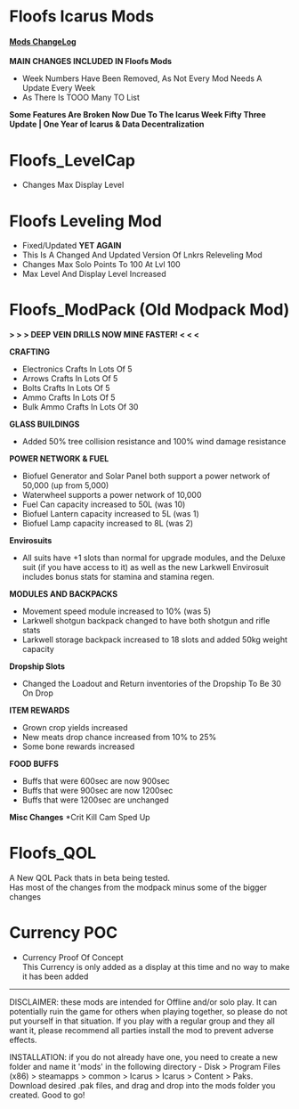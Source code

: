 # Floofs Icarus Mods
#### [Mods ChangeLog](../TheOrangeFloof/Changelog.md)

**MAIN CHANGES INCLUDED IN Floofs Mods**
* Week Numbers Have Been Removed, As Not Every Mod Needs A Update Every Week
* As There Is TOOO Many TO List

**Some Features Are Broken Now Due To The Icarus Week Fifty Three Update | One Year of Icarus & Data Decentralization**

# Floofs_LevelCap
* Changes Max Display Level

# Floofs Leveling Mod
* Fixed/Updated **YET AGAIN**
* This Is A Changed And Updated Version Of Lnkrs Releveling Mod
* Changes Max Solo Points To 100 At Lvl 100
* Max Level And Display Level Increased

# Floofs_ModPack (Old Modpack Mod)

**> > > DEEP VEIN DRILLS NOW MINE FASTER!  < < <**

**CRAFTING**
* Electronics Crafts In Lots Of 5
* Arrows Crafts In Lots Of 5
* Bolts Crafts In Lots Of 5
* Ammo Crafts In Lots Of 5
* Bulk Ammo Crafts In Lots Of 30 

**GLASS BUILDINGS**
* Added 50% tree collision resistance and 100% wind damage resistance

**POWER NETWORK & FUEL**
* Biofuel Generator and Solar Panel both support a power network of 50,000 (up from 5,000)
* Waterwheel supports a power network of 10,000
* Fuel Can capacity increased to 50L (was 10)
* Biofuel Lantern capacity increased to 5L (was 1)
* Biofuel Lamp capacity increased to 8L (was 2)

**Envirosuits**
* All suits have +1 slots than normal for upgrade modules, and the Deluxe suit (if you have access to it) as well as the new Larkwell Envirosuit includes bonus stats for stamina and stamina regen.

**MODULES AND BACKPACKS**
* Movement speed module increased to 10% (was 5)
* Larkwell shotgun backpack changed to have both shotgun and rifle stats
* Larkwell storage backpack increased to 18 slots and added 50kg weight capacity

**Dropship Slots**
* Changed the Loadout and Return inventories of the Dropship To Be 30 On Drop

**ITEM REWARDS**
* Grown crop yields increased
* New meats drop chance increased from 10% to 25%
* Some bone rewards increased

**FOOD BUFFS**
* Buffs that were 600sec are now 900sec
* Buffs that were 900sec are now 1200sec
* Buffs that were 1200sec are unchanged

**Misc Changes**
*Crit Kill Cam Sped Up

# Floofs_QOL

A New QOL Pack thats in beta being tested.  
Has most of the changes from the modpack minus some of the bigger changes

# Currency POC
 * Currency Proof Of Concept  
 This Currency is only added as a display at this time and no way to make it has been added
----------------------------------------------------------------------------------------------------------------------------------------------------------------------------------------------------------------------------------------------------------------------------------------------------------------------------------------------

DISCLAIMER: these mods are intended for Offline and/or solo play. It can potentially ruin the game for others when playing together, so please do not put yourself in that situation. If you play with a regular group and they all want it, please recommend all parties install the mod to prevent adverse effects.

INSTALLATION: if you do not already have one, you need to create a new folder and name it 'mods' in the following directory - Disk > Program Files (x86) > steamapps > common > Icarus > Icarus > Content > Paks. Download desired .pak files, and drag and drop into the mods folder you created. Good to go!